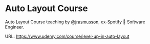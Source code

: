 # Auto Layout Course

Auto Layout Course teaching by [@jrasmusson](https://github.com/jrasmusson), ex-Spotify  Software Engineer.

URL: https://www.udemy.com/course/level-up-in-auto-layout